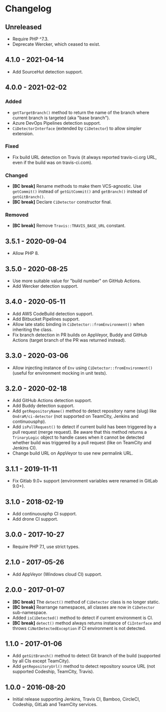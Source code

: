 # Changelog

<!-- There is always Unreleased section on the top. Subsections (Added, Changed, Fixed, Removed) should be added as needed. -->

## Unreleased
- Require PHP ^7.3.
- Deprecate Wercker, which ceased to exist.

## 4.1.0 - 2021-04-14
- Add SourceHut detection support.

## 4.0.0 - 2021-02-02
### Added
- `getTargetBranch()` method to return the name of the branch where current branch is targeted (aka "base branch").
- Azure DevOps Pipelines detection support.
- `CiDetectorInterface` (extended by `CiDetector`) to allow simpler extension.

### Fixed
- Fix build URL detection on Travis (it always reported travis-ci.org URL, even if the build was on travis-ci.com).

### Changed
- **[BC break]** Rename methods to make them VCS-agnostic. Use `getCommit()` instead of `getGitCommit()` and `getBranch()` instead of `getGitBranch()`.
- **[BC break]** Declare `CiDetector` constructor final.

### Removed
- **[BC break]** Remove `Travis::TRAVIS_BASE_URL` constant.

## 3.5.1 - 2020-09-04
- Allow PHP 8.

## 3.5.0 - 2020-08-25
- Use more suitable value for "build number" on GitHub Actions.
- Add Wercker detection support.

## 3.4.0 - 2020-05-11
- Add AWS CodeBuild detection support.
- Add Bitbucket Pipelines support.
- Allow late static binding in `CiDetector::fromEnvironment()` when inheriting the class.
- Fix branch detection in PR builds on AppVeyor, Buddy and GitHub Actions (target branch of the PR was returned instead).

## 3.3.0 - 2020-03-06
- Allow injecting instance of `Env` using `CiDetector::fromEnvironment()` (useful for environment mocking in unit tests).

## 3.2.0 - 2020-02-18
- Add GitHub Actions detection support.
- Add Buddy detection support.
- Add `getRepositoryName()` method to detect repository name (slug) like `OndraM/ci-detector` (not supported on TeamCity, Jenkins and continuousphp).
- Add `isPullRequest()` to detect if current build has been triggered by a pull request (merge request).
  Be aware that this method returns a `TrinaryLogic` object to handle cases when it cannot be detected
  whether build was triggered by a pull request (like on TeamCity and Jenkins CI).
- Change build URL on AppVeyor to use new permalink URL.

## 3.1.1 - 2019-11-11
- Fix Gitlab 9.0+ support (environment variables were renamed in GitLab 9.0+).

## 3.1.0 - 2018-02-19
- Add continuousphp CI support.
- Add drone CI support.

## 3.0.0 - 2017-10-27
- Require PHP 7.1, use strict types.

## 2.1.0 - 2017-05-26
- Add AppVeyor (Windows cloud CI) support.

## 2.0.0 - 2017-01-07
- **[BC break]** The `detect()` method of `CiDetector` class is no longer static.
- **[BC break]** Rearrange namespaces, all classes are now in `CiDetector` sub-namespace.
- Added `isCiDetected()` method to detect if current environment is CI.
- **[BC break]** `detect()` method always returns instance of `CiInterface` and throws `CiNotDetectedException` if CI environment is not detected.

## 1.1.0 - 2017-01-06
- Add `getGitBranch()` method to detect Git branch of the build (supported by all CIs except TeamCity).
- Add `getRepositoryUrl()` method to detect repository source URL (not supported Codeship, TeamCity, Travis).

## 1.0.0 - 2016-08-20
- Initial release supporting Jenkins, Travis CI, Bamboo, CircleCI, Codeship, GitLab and TeamCity services.
